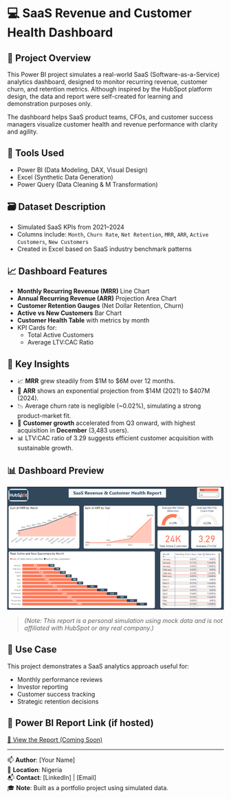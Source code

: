 # 💻 SaaS Revenue and Customer Health Dashboard

## 📌 Project Overview
This Power BI project simulates a real-world SaaS (Software-as-a-Service) analytics dashboard, designed to monitor recurring revenue, customer churn, and retention metrics. Although inspired by the HubSpot platform design, the data and report were self-created for learning and demonstration purposes only.

The dashboard helps SaaS product teams, CFOs, and customer success managers visualize customer health and revenue performance with clarity and agility.

## 🧰 Tools Used
- Power BI (Data Modeling, DAX, Visual Design)
- Excel (Synthetic Data Generation)
- Power Query (Data Cleaning & M Transformation)

## 🗃 Dataset Description
- Simulated SaaS KPIs from 2021–2024
- Columns include: `Month`, `Churn Rate`, `Net Retention`, `MRR`, `ARR`, `Active Customers`, `New Customers`
- Created in Excel based on SaaS industry benchmark patterns

## 📈 Dashboard Features
- **Monthly Recurring Revenue (MRR)** Line Chart
- **Annual Recurring Revenue (ARR)** Projection Area Chart
- **Customer Retention Gauges** (Net Dollar Retention, Churn)
- **Active vs New Customers** Bar Chart
- **Customer Health Table** with metrics by month
- KPI Cards for:
  - Total Active Customers
  - Average LTV:CAC Ratio

## 🧠 Key Insights
- 📈 **MRR** grew steadily from $1M to $6M over 12 months.
- 🔮 **ARR** shows an exponential projection from $14M (2021) to $407M (2024).
- 📉 Average churn rate is negligible (~0.02%), simulating a strong product-market fit.
- 🧲 **Customer growth** accelerated from Q3 onward, with highest acquisition in **December** (3,483 users).
- 📊 LTV:CAC ratio of 3.29 suggests efficient customer acquisition with sustainable growth.

## 📊 Dashboard Preview

![SaaS Dashboard Preview](../assets/saas_dashboard.png)

> *(Note: This report is a personal simulation using mock data and is not affiliated with HubSpot or any real company.)*

## 💼 Use Case
This project demonstrates a SaaS analytics approach useful for:
- Monthly performance reviews
- Investor reporting
- Customer success tracking
- Strategic retention decisions

## 🔗 Power BI Report Link (if hosted)
[🔗 View the Report (Coming Soon)](#)

---

📫 **Author**: [Your Name]  
📍 **Location**: Nigeria  
📬 **Contact**: [LinkedIn] | [Email]  
🎓 **Note**: Built as a portfolio project using simulated data.

